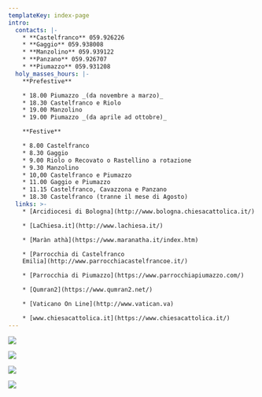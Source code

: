 ```yaml
---
templateKey: index-page
intro:
  contacts: |-
    * **Castelfranco** 059.926226
    * **Gaggio** 059.938008
    * **Manzolino** 059.939122
    * **Panzano** 059.926707
    * **Piumazzo** 059.931208
  holy_masses_hours: |-
    **Prefestive**

    * 18.00 Piumazzo _(da novembre a marzo)_
    * 18.30 Castelfranco e Riolo
    * 19.00 Manzolino
    * 19.00 Piumazzo _(da aprile ad ottobre)_

    **Festive**

    * 8.00 Castelfranco
    * 8.30 Gaggio
    * 9.00 Riolo o Recovato o Rastellino a rotazione
    * 9.30 Manzolino
    * 10,00 Castelfranco e Piumazzo
    * 11.00 Gaggio e Piumazzo
    * 11.15 Castelfranco, Cavazzona e Panzano
    * 18.30 Castelfranco (tranne il mese di Agosto)
  links: >-
    * [Arcidiocesi di Bologna](http://www.bologna.chiesacattolica.it/)

    * [LaChiesa.it](http://www.lachiesa.it/)

    * [Maràn athà](https://www.maranatha.it/index.htm)

    * [Parrocchia di Castelfranco
    Emilia](http://www.parrocchiacastelfrancoe.it/)

    * [Parrocchia di Piumazzo](https://www.parrocchiapiumazzo.com/)

    * [Qumran2](https://www.qumran2.net/)

    * [Vaticano On Line](http://www.vatican.va)

    * [www.chiesacattolica.it](https://www.chiesacattolica.it/)
---
```

![](/img/whatsapp-image-2019-11-13-at-08.09.49.jpeg)

![](/img/whatsapp-image-2019-11-11-at-12.14.24.jpeg)

![](/img/whatsapp-image-2019-11-07-at-22.20.52.jpeg)

![](/img/whatsapp-image-2019-11-01-at-19.37.24.jpeg)

